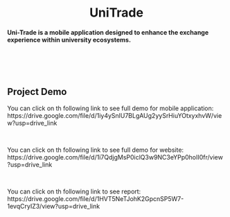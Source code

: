 <h1 align="center">UniTrade</h1> 
<h4 align="left">Uni-Trade is a mobile application designed to enhance the exchange experience within university ecosystems.</h4> 
<br><br><br>
<h2 align="left"> Project Demo</h2> 
<p> You can click on th following link to see full demo for mobile application: 
https://drive.google.com/file/d/1iy4ySnlU7BLgAUg2yySrHiuYOtxyxhvW/view?usp=drive_link</p>
<br>
<p> You can click on th following link to see full demo for website:
https://drive.google.com/file/d/1i7QdjgMsP0iclQ3w9NC3eYPp0hoII0fr/view?usp=drive_link</p>
<br>
<p> You can click on th following link to see report:
https://drive.google.com/file/d/1HVT5NeTJohK2GpcnSP5W7-1evqCryIZ3/view?usp=drive_link</p>
